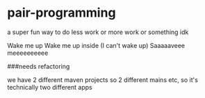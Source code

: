 # pair-programming

a super fun way to do less work or more work or something idk

Wake me up
Wake me up inside
(I can't wake up)
Saaaaaveee meeeeeeeeee


###needs refactoring

we have 2 different maven projects so 2 different mains etc, so it's technically two different apps
